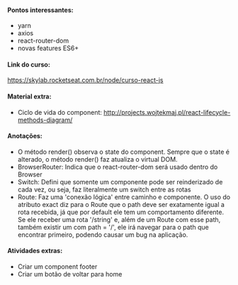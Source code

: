 #### Pontos interessantes:
- yarn
- axios
- react-router-dom
- novas features ES6+

#### Link do curso:
https://skylab.rocketseat.com.br/node/curso-react-js

#### Material extra:
- Ciclo de vida do component: http://projects.wojtekmaj.pl/react-lifecycle-methods-diagram/

#### Anotações:
- O método render() observa o state do component. Sempre que o state é alterado, o método render() faz atualiza o virtual DOM.
- BrowserRouter: Indica que o react-router-dom será usado dentro do Browser
- Switch: Defini que somente um componente pode ser reinderizado de cada vez, ou seja, faz literalmente um switch entre as rotas
- Route: Faz uma 'conexão lógica' entre caminho e componente. O uso do atributo exact diz para o Route que o path deve ser exatamente igual a rota recebida, já que por default ele tem um comportamento diferente. Se ele receber uma rota '/string' e, além de um Route com esse path, também existir um com path = '/', ele irá navegar para o path que encontrar primeiro, podendo causar um bug na aplicação.

#### Atividades extras:
- Criar um component footer
- Criar um botão de voltar para home